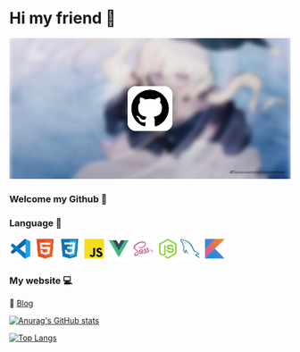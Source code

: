 # Hi my friend 👋 

<a href="https://blog.sooooooooooooooooootheby.top/" target="_block">
    <img src="https://github.com/sooooooooooooooooootheby/sooooooooooooooooootheby/blob/main/Canvas-Ruom.webp" alt="cover" >
</a>

### Welcome my Github 🎉

### Language 📓

<img src="https://github.com/sooooooooooooooooootheby/sooooooooooooooooootheby/blob/main/icon/file_type_vscode_icon_130084.svg" width="40" height="40"/>  <img src="https://github.com/sooooooooooooooooootheby/sooooooooooooooooootheby/blob/main/icon/html_icon_130541.svg" width="40" height="40"/>  <img src="https://github.com/sooooooooooooooooootheby/sooooooooooooooooootheby/blob/main/icon/file_type_css_icon_130661.svg" width="40" height="40"/>  <img src="https://github.com/sooooooooooooooooootheby/sooooooooooooooooootheby/blob/main/icon/file_type_js_official_icon_130509.svg" width="40" height="40"/>  <img src="https://github.com/sooooooooooooooooootheby/sooooooooooooooooootheby/blob/main/icon/file_type_vue_icon_130078.svg" width="40" height="40"/>  <img src="https://github.com/sooooooooooooooooootheby/sooooooooooooooooootheby/blob/main/icon/file_type_sass_icon_130182.svg" width="40" height="40"/>  <img src="https://github.com/sooooooooooooooooootheby/sooooooooooooooooootheby/blob/main/icon/file_type_node_icon_130301.svg" width="40" height="40"/><img src="https://github.com/sooooooooooooooooootheby/sooooooooooooooooootheby/blob/main/icon/file_type_mysql_icon_130379.svg" width="40" height="40"/>  <img src="https://github.com/sooooooooooooooooootheby/sooooooooooooooooootheby/blob/main/icon/file_type_kotlin_icon_130487.svg" width="40" height="40"/>

### My website 💻

👑 [Blog](https://blog.sooooooooooooooooootheby.top/)

[![Anurag's GitHub stats](https://github-readme-stats.vercel.app/api?username=sooooooooooooooooootheby&theme=dracula)](https://github.com/anuraghazra/github-readme-stats)

[![Top Langs](https://github-readme-stats.vercel.app/api/top-langs/?username=sooooooooooooooooootheby&theme=dracula&layout=compact)](https://github.com/anuraghazra/github-readme-stats)
